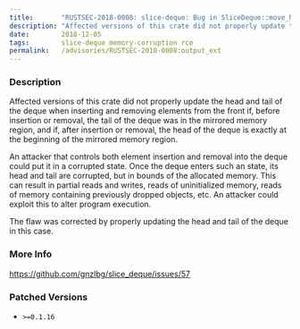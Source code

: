 ```yaml
---
title:       "RUSTSEC-2018-0008: slice-deque: Bug in SliceDeque::move_head_unchecked allows read of corrupted memory"
description: "Affected versions of this crate did not properly update the head and tail of the deque when inserting and removing elements from the front if, before insertion or removal, the tail of the deque was in the mirrored memory region, and if, after insertion or removal, the head of the deque is exactly at the beginning of the mirrored memory region. An attacker that controls both element insertion and removal into the deque could put it in a corrupted state. Once the deque enters such an state, its head and tail are corrupted, but in bounds of the allocated memory. This can result in partial reads and writes, reads of uninitialized memory, reads of memory containing previously dropped objects, etc. An attacker could exploit this to alter program execution. The flaw was corrected by properly updating the head and tail of the deque in this case."
date:        2018-12-05
tags:        slice-deque memory-corruption rce
permalink:   /advisories/RUSTSEC-2018-0008:output_ext
---
```


### Description

Affected versions of this crate did not properly update the
head and tail of the deque when inserting and removing elements from the front
if, before insertion or removal, the tail of the deque was in the mirrored
memory region, and if, after insertion or removal, the head of the deque is
exactly at the beginning of the mirrored memory region.

An attacker that controls both element insertion and removal into the deque
could put it in a corrupted state. Once the deque enters such an state, its head
and tail are corrupted, but in bounds of the allocated memory. This can result
in partial reads and writes, reads of uninitialized memory, reads of memory
containing previously dropped objects, etc. An attacker could exploit this to
alter program execution.

The flaw was corrected by properly updating the head and tail of the deque in
this case.

### More Info

<https://github.com/gnzlbg/slice_deque/issues/57>

### Patched Versions

- `>=0.1.16`


